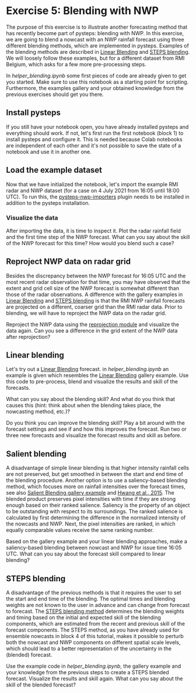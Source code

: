 # Exercise 5: Blending with NWP
The purpose of this exercise is to illustrate another forecasting method that has recently become part of pysteps: blending with NWP. In this exercise, we are going to blend a nowcast with an NWP rainfall forecast using three different blending methods, which are implemented in pysteps. Examples of the blending methods are described in [Linear Blending](https://pysteps.readthedocs.io/en/latest/auto_examples/plot_linear_blending.html#sphx-glr-auto-examples-plot-linear-blending-py) and [STEPS blending](https://pysteps.readthedocs.io/en/latest/auto_examples/blended_forecast.html#sphx-glr-auto-examples-blended-forecast-py). We will loosely follow these examples, but for a different dataset from RMI Belgium, which asks for a few more pre-processing steps.

In *helper_blending.ipynb* some first pieces of code are already given to get you started. Make sure to use this notebook as a starting point for scripting. Furthermore, the examples gallery and your obtained knowledge from the previous exercises should get you there. 

## Install pysteps
If you still have your notebook open, you have already installed pysteps and everything should work. If not, let's first run the first notebook (block 1) to install pysteps and configure it. This is needed because Colab notebooks are independent of each other and it's not possible to save the state of a notebook and use it in another one.

## Load the example dataset

Now that we have initialized the notebook, let's import the example RMI radar and NWP dataset (for a case on 4 July 2021 from 16:05 until 18:00 UTC). To run this, the [pysteps-nwp-importers](https://github.com/pySTEPS/pysteps-nwp-importers) plugin needs to be installed in addition to the pysteps installation. 

### Visualize the data
After importing the data, it is time to inspect it. Plot the radar rainfall field and the first time step of the NWP forecast.
What can you say about the skill of the NWP forecast for this time? How would you blend such a case?

## Reproject NWP data on radar grid
Besides the discrepancy between the NWP forecast for 16:05 UTC and the most recent radar observation for that time, you may have observed that the extent and grid cell size of the NWP forecast is somewhat different than those of the radar observations. A difference with the gallery examples in [Linear Blending](https://pysteps.readthedocs.io/en/latest/auto_examples/plot_linear_blending.html#sphx-glr-auto-examples-plot-linear-blending-py) and [STEPS blending](https://pysteps.readthedocs.io/en/latest/auto_examples/blended_forecast.html#sphx-glr-auto-examples-blended-forecast-py) is that the RMI NWP rainfall forecasts are projected on a different, coarser grid than the RMI radar data. Prior to blending, we will have to reproject the NWP data on the radar grid.

Reproject the NWP data using the [reprojection module](https://pysteps.readthedocs.io/en/latest/pysteps_reference/utils.html?highlight=reprojection#pysteps-utils-reprojection) and visualize the data again. Can you see a difference in the grid extent of the NWP data after reprojection? 

## Linear blending
Let's try out a [Linear Blending](https://pysteps.readthedocs.io/en/latest/auto_examples/plot_linear_blending.html#sphx-glr-auto-examples-plot-linear-blending-py) forecast. in *helper_blending.ipynb* an example is given which resembles the [Linear Blending](https://pysteps.readthedocs.io/en/latest/auto_examples/plot_linear_blending.html#sphx-glr-auto-examples-plot-linear-blending-py) gallery example. Use this code to pre-process, blend and visualize the results and skill of the forecasts. 

What can you say about the blending skill? And what do you think that causes this (hint: think about when the blending takes place, the nowcasting method, etc.)?

Do you think you can improve the blending skill? Play a bit around with the forecast settings and see if and how this improves the forecast. Run two or three new forecasts and visualize the forecast results and skill as before. 

## Salient blending
A disadvantage of simple linear blending is that higher intensity rainfall cells are not preserved, but get smoothed in between the start and end time of the blending procedure. Another option is to use a saliency-based blending method, which focuses more on rainfall intensities over the forecast times, see also [Salient Blending gallery example](https://pysteps.readthedocs.io/en/latest/auto_examples/plot_linear_blending.html#sphx-glr-auto-examples-plot-linear-blending-py) and [Hwang et al., 2015](https://doi.org/10.1175/WAF-D-15-0057.1). The blended product preserves pixel intensities with time if they are strong enough based on their ranked salience. Saliency is the property of an object to be outstanding with respect to its surroundings. The ranked salience is calculated by first determining the difference in the normalized intensity of the nowcasts and NWP. Next, the pixel intensities are ranked, in which equally comparable values receive the same ranking number.

Based on the gallery example and your linear blending approaches, make a saliency-based blending between nowcast and NWP for issue time 16:05 UTC. 
What can you say about the forecast skill compared to linear blending?

## STEPS blending

A disadvantage of the previous methods is that it requires the user to set the start and end time of the blending. The optimal times and blending weights are not known to the user in advance and can change from forecast to forecast. The [STEPS blending method](https://pysteps.readthedocs.io/en/latest/pysteps_reference/blending.html#pysteps-blending-steps) determines the blending weights and timing based on the initial and expected skill of the blending components, which are estimated from the recent and previous skill of the forecast components. The STEPS method, as you have already used for ensemble nowcasts in block 4 of this tutorial, makes it possible to perturb both the nowcast and NWP components on different spatial scale levels, which should lead to a better representation of the uncertainty in the (blended) forecast. 

Use the example code in *helper_blending.ipynb*, the gallery example and your knowledge from the previous steps to create a STEPS blended forecast. Visualize the results and skill again. What can you say about the skill of the blended forecast?

